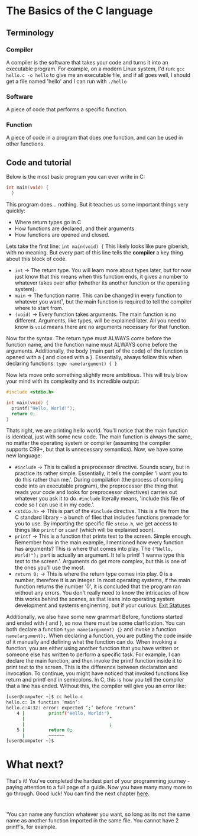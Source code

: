 # The Basics of the C language

## Terminology
### Compiler
A compiler is the software that takes your code and turns it into an executable program. For example, on a modern Linux system, I'd run:
`gcc hello.c -o hello`
to give me an executable file, and if all goes well, I should get a file named 'hello' and I can run with `./hello`

### Software
A piece of code that performs a specific function.

### Function
A piece of code in a program that does one function, and can be used in other functions.

## Code and tutorial

Below is the most basic program you can ever write in C:

```C
int main(void) {
  }
```

This program does... nothing. But it teaches us some important things very quickly:
* Where return types go in C
* How functions are declared, and their arguments
* How functions are opened and closed.

Lets take the first line:
`int main(void) {`
This likely looks like pure giberish, with no meaning. But every part of this line tells the **compiler** a key thing about this block of code. 
* `int` -> The return type. You will learn more about types later, but for now just know that this means when this function ends, it gives a number to whatever takes over after (whether its another function or the operating system).
* `main` -> The function name. This can be changed in every function to whatever you want¹, but the main function is required to tell the compiler where to start from.
* `(void)` -> Every function takes arguments. The main function is no different. Arguments, like types, will be explained later. All you need to know is `void` means there are no arguments necessary for that function.

Now for the syntax. The return type must ALWAYS come before the function name, and the function name must ALWAYS come before the arguments. Additionally, the body (main part of the code) of the function is opened with a { and closed with a }.
Essentially, always follow this when declaring functions:
`type name(argument) { }`

Now lets move onto something slightly more ambitious. This will truly blow your mind with its complexity and its incredible output:
```C
#include <stdio.h>

int main(void) {
  printf("Hello, World!");
  return 0;
}
```
Thats right, we are printing hello world. You'll notice that the main function is identical, just with some new code. The main function is always the same, no matter the operating system or compiler (assuming the compiler supports C99+, but that is
unnecessary semantics). Now, we have some new language:

* `#include` -> This is called a preprocessor directive. Sounds scary, but in practice its rather simple. Essentially, it tells the compiler 'I want you to do this rather than me.'. During compilation (the process of compiling code into an executable program),
the preprocessor (the thing that reads your code and looks for preprocessor directives) carries out whatever you ask it to do. `#include` literally means, 'include this file of code so I can use it in my code.'.
* `<stdio.h>` -> This is part of the `#include` directive. This is a file from the C standard library - a bunch of files that includes functions premade for you to use. By importing the specific file `stdio.h`, we get access to things like `printf` or
`scanf` (which will be explained soon).
* `printf` -> This is a function that prints text to the screen. Simple enough. Remember how in the main example, I mentioned how every function has arguments? This is where that comes into play. The `("Hello, World!");` part is actually an argument.
It tells printf 'I wanna type this text to the screen.'. Arguments do get more complex, but this is one of the ones you'll use the most.
* `return 0;` -> This is where the return type comes into play. 0 is a number, therefore it is an integer. In most operating systems, if the main function returns the number '0', it is concluded that the program ran without any errors. You don't really need
to know the intricacies of how this works behind the scenes, as that leans into operating system development and systems enginerring, but if your curious: [Exit Statuses](https://en.wikipedia.org/wiki/Exit_status)

Additionally, we also have some new grammar! Before, functions started and ended with { and }, so now there must be some clarification.
You can both declare a function `type name(argument) {}` and invoke a function `name(argument);`. When declaring a function, you are putting the code inside of it manually and defining what the function can do. When invoking a function, you are either using
another function that you have written or someone else has written to perform a specific task. For example, I can declare the main function, and then invoke the printf function inside it to print text to the screen. This is the difference between declaration
and invocation. To continue, you might have noticed that invoked functions like return and printf end in semicolons. In C, this is how you tell the compiler that a line has ended. Without this, the compiler will give you an error like:
```bash
[user@computer ~]$ cc hello.c
hello.c: In function ‘main’:
hello.c:4:32: error: expected ‘;’ before ‘return’
    4 |         printf("Hello, World!")
      |                                ^
      |                                ;
    5 |         return 0;
      |         ~~~~~~
[user@computer ~]$
```

# What next?
That's it! You've completed the hardest part of your programming journey - paying attention to a full page of a guide. Now you have many many more to go through. Good luck!
You can find the next chapter [here](type-var-array.md).

#
¹You can name any function whatever you want, so long as its not the same name as another function imported in the same file. You cannot have 2 printf's, for example.
